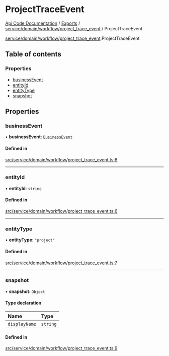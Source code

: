 # ProjectTraceEvent
 
[Api Code Documentation](../README.md) / [Exports](../modules.md) / [service/domain/workflow/project\_trace\_event](../modules/service_domain_workflow_project_trace_event.md) / ProjectTraceEvent

[service/domain/workflow/project_trace_event](../modules/service_domain_workflow_project_trace_event.md).ProjectTraceEvent

## Table of contents

### Properties

- [businessEvent](service_domain_workflow_project_trace_event.ProjectTraceEvent.md#businessevent)
- [entityId](service_domain_workflow_project_trace_event.ProjectTraceEvent.md#entityid)
- [entityType](service_domain_workflow_project_trace_event.ProjectTraceEvent.md#entitytype)
- [snapshot](service_domain_workflow_project_trace_event.ProjectTraceEvent.md#snapshot)

## Properties

### businessEvent

• **businessEvent**: [`BusinessEvent`](../modules/service_domain_business_event.md#businessevent)

#### Defined in

[src/service/domain/workflow/project_trace_event.ts:8](https://github.com/openkfw/TruBudget/blob/4d7fd4be/api/src/service/domain/workflow/project_trace_event.ts#L8)

___

### entityId

• **entityId**: `string`

#### Defined in

[src/service/domain/workflow/project_trace_event.ts:6](https://github.com/openkfw/TruBudget/blob/4d7fd4be/api/src/service/domain/workflow/project_trace_event.ts#L6)

___

### entityType

• **entityType**: ``"project"``

#### Defined in

[src/service/domain/workflow/project_trace_event.ts:7](https://github.com/openkfw/TruBudget/blob/4d7fd4be/api/src/service/domain/workflow/project_trace_event.ts#L7)

___

### snapshot

• **snapshot**: `Object`

#### Type declaration

| Name | Type |
| :------ | :------ |
| `displayName` | `string` |

#### Defined in

[src/service/domain/workflow/project_trace_event.ts:9](https://github.com/openkfw/TruBudget/blob/4d7fd4be/api/src/service/domain/workflow/project_trace_event.ts#L9)
